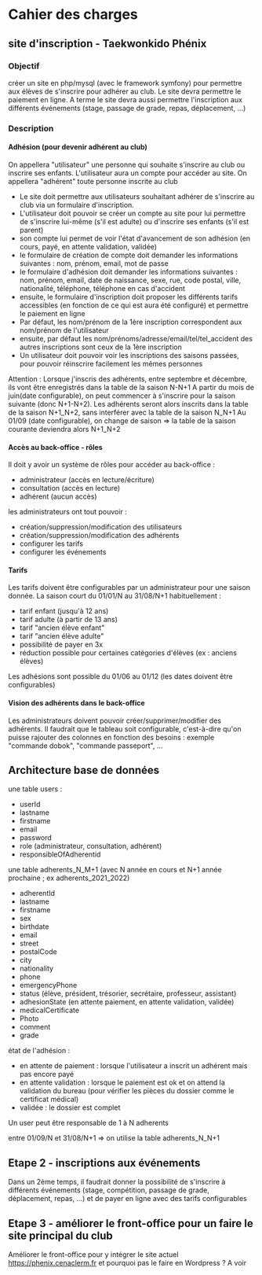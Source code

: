 # Cahier des charges #

## site d'inscription - Taekwonkido Phénix ##



### Objectif ###
créer un site en php/mysql (avec le framework symfony) pour permettre aux élèves de s'inscrire pour adhérer au club. Le site devra permettre le paiement en ligne. 
A terme le site devra aussi permettre l'inscription aux différents événements (stage, passage de grade, repas, déplacement, …)

### Description ###

#### Adhésion (pour devenir adhérent au club) ####

On appellera "utilisateur" une personne qui souhaite s'inscrire au club ou inscrire ses enfants. L'utilisateur aura un compte pour accéder au site.
On appellera "adhérent" toute personne inscrite au club

- Le site doit permettre aux utilisateurs souhaitant adhérer de s'inscrire au club via un formulaire d'inscription.
- L'utilisateur doit pouvoir se créer un compte au site pour lui permettre de s'inscrire lui-même (s'il est adulte) ou d'inscrire ses enfants (s'il est parent)
- son compte lui permet de voir l'état d'avancement de son adhésion (en cours, payé, en attente validation, validée)
- le formulaire de création de compte doit demander les informations suivantes : nom, prénom, email, mot de passe
- le formulaire d'adhésion doit demander les informations suivantes : nom, prénom, email, date de naissance, sexe, rue, code postal, ville, nationalité, téléphone, téléphone en cas d'accident
- ensuite, le formulaire d'inscription doit proposer les différents tarifs accessibles (en fonction de ce qui est aura été configuré) et permettre le paiement en ligne
- Par défaut, les nom/prénom de la 1ère inscription correspondent aux nom/prénom de l'utilisateur
- ensuite, par défaut les nom/prénoms/adresse/email/tel/tel_accident des autres inscriptions sont ceux de la 1ère inscription
- Un utilisateur doit pouvoir voir les inscriptions des saisons passées, pour pouvoir réinscrire facilement les mêmes personnes

Attention : 
Lorsque j'inscris des adhérents, entre septembre et décembre, ils vont être enregistrés dans la table de la saison N-N+1
A partir du mois de juin(date configurable), on peut commencer à s'inscrire pour la saison suivante (donc N+1-N+2). Les adhérents seront alors inscrits dans la table de la saison N+1_N+2, sans interférer avec la table de la saison N_N+1
Au 01/09 (date configurable), on change de saison => la table de la saison courante deviendra alors N+1_N+2


#### Accès au back-office - rôles ####
Il doit y avoir un système de rôles pour accéder au back-office :
- administrateur (accès en lecture/écriture)
- consultation (accès en lecture)
- adhérent (aucun accès)

les administrateurs ont tout pouvoir : 
- création/suppression/modification des utilisateurs
- création/suppression/modification des adhérents
- configurer les tarifs
- configurer les événements


#### Tarifs ####
Les tarifs doivent être configurables par un administrateur pour une saison donnée.
La saison court du 01/01/N au 31/08/N+1
habituellement :
- tarif enfant (jusqu'à 12 ans)
- tarif adulte (à partir de 13 ans)
- tarif "ancien élève enfant"
- tarif "ancien élève adulte"
- possibilité de payer en 3x
- réduction possible pour certaines catégories d'élèves (ex : anciens élèves) 

Les adhésions sont possible du 01/06 au 01/12 (les dates doivent être configurables)


#### Vision des adhérents dans le back-office ####
Les administrateurs doivent pouvoir créer/supprimer/modifier des adhérents.
Il faudrait que le tableau soit configurable, c'est-à-dire qu'on puisse rajouter des colonnes en fonction des besoins : exemple "commande dobok", "commande passeport", …


## Architecture base de données ##
une table users :
- userId
- lastname
- firstname
- email
- password
- role (administrateur, consultation, adhérent)
- responsibleOfAdherentid

une table adherents_N_M+1 (avec N année en cours et N+1 année prochaine ; ex adherents_2021_2022)
- adherentId
- lastname
- firstname
- sex
- birthdate
- email
- street
- postalCode
- city
- nationality
- phone
- emergencyPhone
- status (élève, président, trésorier, secrétaire, professeur, assistant)
- adhesionState (en attente paiement, en attente validation, validée)
- medicalCertificate
- Photo
- comment
- grade


état de l'adhésion : 
- en attente de paiement : lorsque l'utilisateur a inscrit un adhérent mais pas encore payé
- en attente validation : lorsque le paiement est ok et on attend la validation du bureau (pour vérifier les pièces du dossier comme le certificat médical)
- validée : le dossier est complet

Un user peut être responsable de 1 à N adherents

entre 01/09/N et 31/08/N+1 => on utilise la table adherents_N_N+1


## Etape 2 - inscriptions aux événements ##
Dans un 2ème temps, il faudrait donner la possibilité de s'inscrire à différents événements (stage, compétition, passage de grade, déplacement, repas, …) et de payer en ligne avec des tarifs configurables


## Etape 3 - améliorer le front-office pour un faire le site principal du club ##
Améliorer le front-office pour y intégrer le site actuel https://phenix.cenaclerm.fr et pourquoi pas le faire en Wordpress ? A voir


